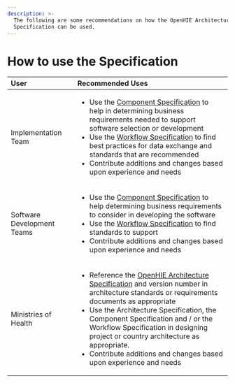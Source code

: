 ```yaml
---
description: >-
  The following are some recommendations on how the OpenHIE Architecture
  Specification can be used.
---
```


# How to use the Specification

<table>
  <thead>
    <tr>
      <th style="text-align:left">User</th>
      <th style="text-align:left">Recommended Uses</th>
    </tr>
  </thead>
  <tbody>
    <tr>
      <td style="text-align:left">Implementation Team</td>
      <td style="text-align:left">
        <ul>
          <li>Use the <a href="openhie-component-specifications-1/">Component Specification</a> to
            help in determining business requirements needed to support software selection
            or development</li>
          <li>Use the <a href="introduction/">Workflow Specification</a> to find best
            practices for data exchange and standards that are recommended</li>
          <li>Contribute additions and changes based upon experience and needs</li>
        </ul>
      </td>
    </tr>
    <tr>
      <td style="text-align:left">Software Development Teams</td>
      <td style="text-align:left">
        <ul>
          <li>Use the <a href="openhie-component-specifications-1/">Component Specification</a> to
            help determining business requirements to consider in developing the software</li>
          <li>Use the <a href="introduction/">Workflow Specification</a> to find standards
            to support</li>
          <li>Contribute additions and changes based upon experience and needs</li>
        </ul>
      </td>
    </tr>
    <tr>
      <td style="text-align:left">Ministries of Health</td>
      <td style="text-align:left">
        <ul>
          <li>Reference the <a href="architecture-specification/">OpenHIE Architecture Specification</a> and
            version number in architecture standards or requirements documents as appropriate</li>
          <li>Use the Architecture Specification, the Component Specification and /
            or the Workflow Specification in designing project or country architecture
            as appropriate.</li>
          <li>Contribute additions and changes based upon experience and needs</li>
        </ul>
      </td>
    </tr>
  </tbody>
</table>


